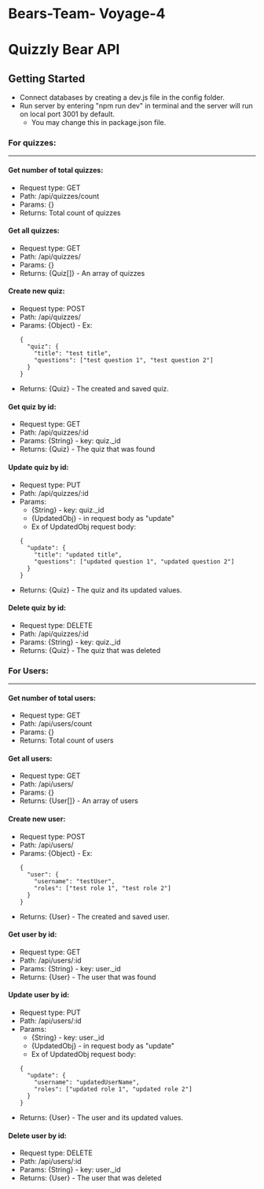 # Bears-Team- Voyage-4

# Quizzly Bear API

## Getting Started
- Connect databases by creating a dev.js file in the config folder.
- Run server by entering "npm run dev" in terminal and the server will run on local port 3001 by default.
  - You may change this in package.json file.

### For quizzes:
----------------------------

#### Get number of total quizzes:
- Request type: GET
- Path: /api/quizzes/count
- Params: {}
- Returns: Total count of quizzes

#### Get all quizzes:
- Request type: GET
- Path: /api/quizzes/
- Params: {}
- Returns: {Quiz[]} - An array of quizzes

#### Create new quiz:
- Request type: POST
- Path: /api/quizzes/
- Params: {Object} - Ex:
    ```
    {
      "quiz": {
        "title": "test title",
        "questions": ["test question 1", "test question 2"]
      }
    }
    ```
- Returns: {Quiz} - The created and saved quiz.

#### Get quiz by id:
- Request type: GET
- Path: /api/quizzes/:id
- Params: {String} - key: quiz._id
- Returns: {Quiz} - The quiz that was found

#### Update quiz by id:
- Request type: PUT
- Path: /api/quizzes/:id
- Params: 
  - {String} - key: quiz._id
  - {UpdatedObj} - in request body as "update"
  - Ex of UpdatedObj request body:
  ```
  {
    "update": {
      "title": "updated title",
      "questions": ["updated question 1", "updated question 2"]
    }
  }
  ```
- Returns: {Quiz} - The quiz and its updated values.

#### Delete quiz by id:
- Request type: DELETE
- Path: /api/quizzes/:id
- Params: {String} - key: quiz._id
- Returns: {Quiz} - The quiz that was deleted


### For Users:
----------------------------


#### Get number of total users:
- Request type: GET
- Path: /api/users/count
- Params: {}
- Returns: Total count of users

#### Get all users:
- Request type: GET
- Path: /api/users/
- Params: {}
- Returns: {User[]} - An array of users

#### Create new user:
- Request type: POST
- Path: /api/users/
- Params: {Object} - Ex:
    ```
    {
      "user": {
        "username": "testUser",
        "roles": ["test role 1", "test role 2"]
      }
    }
    ```
- Returns: {User} - The created and saved user.

#### Get user by id:
- Request type: GET
- Path: /api/users/:id
- Params: {String} - key: user._id
- Returns: {User} - The user that was found

#### Update user by id:
- Request type: PUT
- Path: /api/users/:id
- Params: 
  - {String} - key: user._id
  - {UpdatedObj} - in request body as "update"
  - Ex of UpdatedObj request body:
  ```
  {
    "update": {
      "username": "updatedUserName",
      "roles": ["updated role 1", "updated role 2"]
    }
  }
  ```
- Returns: {User} - The user and its updated values.

#### Delete user by id:
- Request type: DELETE
- Path: /api/users/:id
- Params: {String} - key: user._id
- Returns: {User} - The user that was deleted
